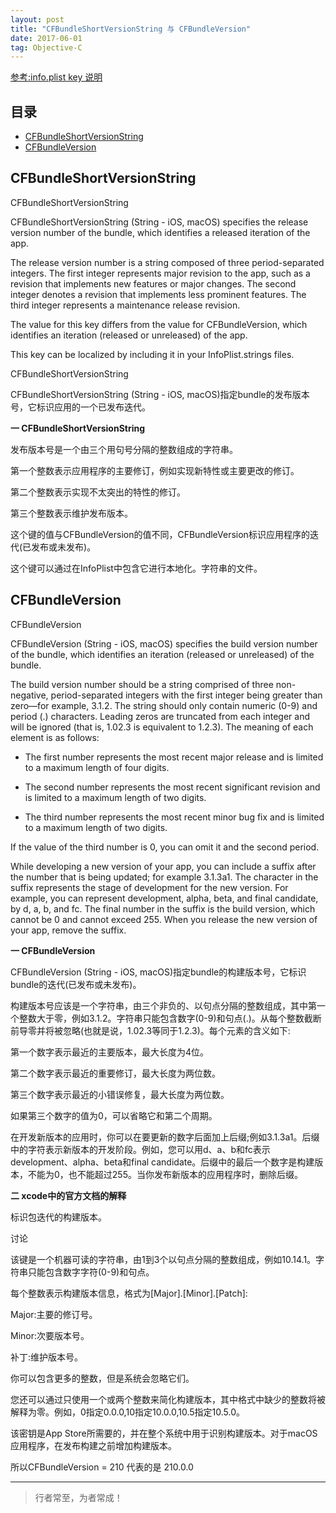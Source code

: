 ```yaml
---
layout: post
title: "CFBundleShortVersionString 与 CFBundleVersion"
date: 2017-06-01
tag: Objective-C
---
```



[参考:info.plist key 说明](https://developer.apple.com/library/archive/documentation/General/Reference/InfoPlistKeyReference/Articles/CoreFoundationKeys.html#//apple_ref/doc/uid/20001431-111349)      



## 目录
* [CFBundleShortVersionString](#content1)
* [CFBundleVersion](#content2)


<!-- ************************************************ -->
## <a id="content1">CFBundleShortVersionString</a>

CFBundleShortVersionString

CFBundleShortVersionString (String - iOS, macOS) specifies the release version number of the bundle, which identifies a released iteration of the app.

The release version number is a string composed of three period-separated integers. The first integer represents major revision to the app, such as a revision that implements new features or major changes. The second integer denotes a revision that implements less prominent features. The third integer represents a maintenance release revision.

The value for this key differs from the value for CFBundleVersion, which identifies an iteration (released or unreleased) of the app.

This key can be localized by including it in your InfoPlist.strings files.


CFBundleShortVersionString

CFBundleShortVersionString (String - iOS, macOS)指定bundle的发布版本号，它标识应用的一个已发布迭代。


**一 CFBundleShortVersionString**

发布版本号是一个由三个用句号分隔的整数组成的字符串。

第一个整数表示应用程序的主要修订，例如实现新特性或主要更改的修订。

第二个整数表示实现不太突出的特性的修订。

第三个整数表示维护发布版本。

这个键的值与CFBundleVersion的值不同，CFBundleVersion标识应用程序的迭代(已发布或未发布)。

这个键可以通过在InfoPlist中包含它进行本地化。字符串的文件。



<!-- ************************************************ -->
## <a id="content2">CFBundleVersion</a>

CFBundleVersion

CFBundleVersion (String - iOS, macOS) specifies the build version number of the bundle, which identifies an iteration (released or unreleased) of the bundle.

The build version number should be a string comprised of three non-negative, period-separated integers with the first integer being greater than zero—for example, 3.1.2. The string should only contain numeric (0-9) and period (.) characters. Leading zeros are truncated from each integer and will be ignored (that is, 1.02.3 is equivalent to 1.2.3). The meaning of each element is as follows:

* The first number represents the most recent major release and is limited to a maximum length of four digits.

* The second number represents the most recent significant revision and is limited to a maximum length of two digits.

* The third number represents the most recent minor bug fix and is limited to a maximum length of two digits.

If the value of the third number is 0, you can omit it and the second period.

While developing a new version of your app, you can include a suffix after the number that is being updated; for example 3.1.3a1. The character in the suffix represents the stage of development for the new version. For example, you can represent development, alpha, beta, and final candidate, by d, a, b, and fc. The final number in the suffix is the build version, which cannot be 0 and cannot exceed 255. When you release the new version of your app, remove the suffix.


**一 CFBundleVersion**

CFBundleVersion (String - iOS, macOS)指定bundle的构建版本号，它标识bundle的迭代(已发布或未发布)。



构建版本号应该是一个字符串，由三个非负的、以句点分隔的整数组成，其中第一个整数大于零，例如3.1.2。字符串只能包含数字(0-9)和句点(.)。从每个整数截断前导零并将被忽略(也就是说，1.02.3等同于1.2.3)。每个元素的含义如下:

第一个数字表示最近的主要版本，最大长度为4位。

第二个数字表示最近的重要修订，最大长度为两位数。

第三个数字表示最近的小错误修复，最大长度为两位数。

如果第三个数字的值为0，可以省略它和第二个周期。

在开发新版本的应用时，你可以在要更新的数字后面加上后缀;例如3.1.3a1。后缀中的字符表示新版本的开发阶段。例如，您可以用d、a、b和fc表示development、alpha、beta和final candidate。后缀中的最后一个数字是构建版本，不能为0，也不能超过255。当你发布新版本的应用程序时，删除后缀。


**二 xcode中的官方文档的解释**

标识包迭代的构建版本。

讨论

该键是一个机器可读的字符串，由1到3个以句点分隔的整数组成，例如10.14.1。字符串只能包含数字字符(0-9)和句点。

每个整数表示构建版本信息，格式为[Major].[Minor].[Patch]:

Major:主要的修订号。

Minor:次要版本号。

补丁:维护版本号。

你可以包含更多的整数，但是系统会忽略它们。

您还可以通过只使用一个或两个整数来简化构建版本，其中格式中缺少的整数将被解释为零。例如，0指定0.0.0,10指定10.0.0,10.5指定10.5.0。

该密钥是App Store所需要的，并在整个系统中用于识别构建版本。对于macOS应用程序，在发布构建之前增加构建版本。

所以CFBundleVersion = 210 代表的是 210.0.0




----------
>  行者常至，为者常成！


